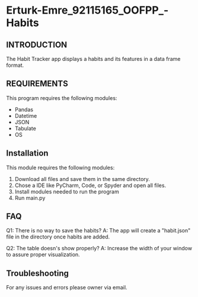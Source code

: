 # Erturk-Emre_92115165_OOFPP_-Habits

INTRODUCTION
------------

The Habit Tracker app displays a habits and its features in a data frame format. 

   
REQUIREMENTS
------------

This program requires the following modules:

* Pandas
* Datetime
* JSON
* Tabulate
* OS


Installation
------------

This module requires the following modules:
  1. Download all files and save them in the same directory.
  2. Chose a IDE like PyCharm, Code, or Spyder and open all files.
  3. Install modules needed to run the program
  4. Run main.py


FAQ
---

Q1: There is no way to save the habits?
A:  The app will create a "habit.json" file in the directory once habits are added.

Q2: The table doesn's show properly?
A:  Increase the width of your window to assure proper visualization.


Troubleshooting
---

For any issues and errors please owner via email. 
